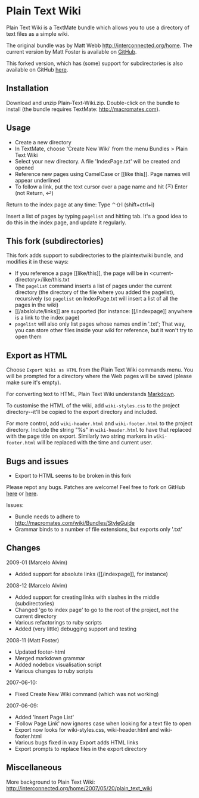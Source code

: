 Plain Text Wiki
===============

Plain Text Wiki is a TextMate bundle which allows you to use a directory of 
text files as a simple wiki.

The original bundle was by Matt Webb <http://interconnected.org/home>.
The current version by Matt Foster is available on [GitHub](http://github.com/mattfoster/plaintextwiki-tmbundle/tree/master "mattfoster's plaintextwiki-tmbundle at master &mdash; GitHub").

This forked version, which has (some) support for subdirectories is also available on GitHub [here](http://github.com/malvim/plaintextwiki-tmbundle/tree/master "malvim's plaintextwiki-tmbundle at master &mdash; GitHub").

Installation
------------

Download and unzip Plain-Text-Wiki.zip. Double-click on the bundle to install 
(the bundle requires TextMate: <http://macromates.com>).


Usage
-----

* Create a new directory
* In TextMate, choose 'Create New Wiki' from the menu 
  Bundles > Plain Text Wiki
* Select your new directory. A file 'IndexPage.txt' will be created and opened
* Reference new pages using CamelCase or &#0091;&#0091;like this&#0093;&#0093;. Page names will appear 
  underlined
* To follow a link, put the text cursor over a page name and hit (⌅) Enter (not Return, ↩)

Return to the index page at any time: Type ⌃⇧I (shift+ctrl+i)

Insert a list of pages by typing `pagelist` and hitting tab. It's a good idea to do this in the index page, and update it regularly.


This fork (subdirectories)
--------------------------

This fork adds support to subdirectories to the plaintextwiki bundle, and modifies it in these ways:

* If you reference a page &#0091;&#0091;like/this&#0093;&#0093;, the page will be in &lt;current-directory&gt;/like/this.txt
* The `pagelist` command inserts a list of pages under the current directory (the directory of the file where you added the pagelist), recursively (so `pagelist` on IndexPage.txt will insert a list of all the pages in the wiki)
* &#0091;&#0091;/abslolute/links&#0093;&#0093; are supported (for instance: &#0091;&#0091;/indexpage&#0093;&#0093; anywhere is a link to the index page)
* `pagelist` will also only list pages whose names end in '.txt'; That way, you can store other files inside your wiki for reference, but it won't try to open them


Export as HTML
--------------

Choose `Export Wiki as HTML` from the Plain Text Wiki commands menu. You will 
be prompted for a directory where the Web pages will be saved (please make 
sure it's empty).

For converting text to HTML, Plain Text Wiki understands [Markdown](http://daringfireball.net/projects/markdown/syntax "Daring Fireball: Markdown Syntax Documentation"). 

To customise the HTML of the wiki, add `wiki-styles.css` to the project 
directory--it'll be copied to the export directory and included.

For more control, add `wiki-header.html` and `wiki-footer.html` to the project 
directory. Include the string "%s" in `wiki-header.html` to have that replaced 
with the page title on export. Similarly two string markers in `wiki-footer.html` will be replaced with the time and current user.

Bugs and issues
---------------

* Export to HTML seems to be broken in this fork

Please repot any bugs. Patches are welcome! Feel free to fork on GitHub [here](http://github.com/mattfoster/plaintextwiki-tmbundle/tree/master "mattfoster's plaintextwiki-tmbundle at master &mdash; GitHub") or [here](http://github.com/malvim/plaintextwiki-tmbundle/tree/master "malvim's plaintextwiki-tmbundle at master &mdash; GitHub").

Issues:

* Bundle needs to adhere to http://macromates.com/wiki/Bundles/StyleGuide
* Grammar binds to a number of file extensions, but exports only '.txt'

Changes
-------

2009-01 (Marcelo Alvim)

* Added support for absolute links (&#0091;&#0091;/indexpage&#0093;&#0093;, for instance)

2008-12 (Marcelo Alvim)

* Added support for creating links with slashes in the middle (subdirectories)
* Changed 'go to index page' to go to the root of the project, not the current directory
* Various refactorings to ruby scripts
* Added (very little) debugging support and testing 

2008-11 (Matt Foster)

* Updated footer-html
* Merged markdown grammar
* Added nodebox visualisation script
* Various changes to ruby scripts

2007-06-10:

* Fixed Create New Wiki command (which was not working)

2007-06-09:

* Added 'Insert Page List'
* 'Follow Page Link' now ignores case when looking for a text file to open
* Export now looks for wiki-styles.css, wiki-header.html and wiki-footer.html
* Various bugs fixed in way Export adds HTML links
* Export prompts to replace files in the export directory


Miscellaneous
-------------

More background to Plain Text Wiki:
http://interconnected.org/home/2007/05/20/plain_text_wiki